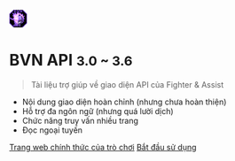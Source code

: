 <!-- _coverpage.md -->

![logo](../favicon.png)

# BVN API <small> 3.0 ~ 3.6 </small>

> Tài liệu trợ giúp về giao diện API của Fighter & Assist

- Nội dung giao diện hoàn chỉnh (nhưng chưa hoàn thiện)
- Hỗ trợ đa ngôn ngữ (nhưng quá lười dịch)
- Chức năng truy vấn nhiều trang
- Đọc ngoại tuyến

[Trang web chính thức của trò chơi](http://bbs.1212321.com/)
[Bắt đầu sử dụng](#tài-liệu-trợ-giúp-về-giao-diện-api-của-fighter-amp-assist)